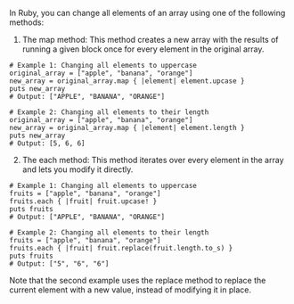 In Ruby, you can change all elements of an array using one of the following methods:

1. The map method: This method creates a new array with the results of running a given block once for every element in the original array.

```
# Example 1: Changing all elements to uppercase
original_array = ["apple", "banana", "orange"]
new_array = original_array.map { |element| element.upcase }
puts new_array
# Output: ["APPLE", "BANANA", "ORANGE"]

# Example 2: Changing all elements to their length
original_array = ["apple", "banana", "orange"]
new_array = original_array.map { |element| element.length }
puts new_array
# Output: [5, 6, 6]
```

2. The each method: This method iterates over every element in the array and lets you modify it directly.

```
# Example 1: Changing all elements to uppercase
fruits = ["apple", "banana", "orange"]
fruits.each { |fruit| fruit.upcase! }
puts fruits
# Output: ["APPLE", "BANANA", "ORANGE"]

# Example 2: Changing all elements to their length
fruits = ["apple", "banana", "orange"]
fruits.each { |fruit| fruit.replace(fruit.length.to_s) }
puts fruits
# Output: ["5", "6", "6"]
```

Note that the second example uses the replace method to replace the current element with a new value, instead of modifying it in place.
